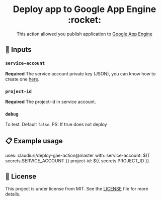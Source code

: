 <h1 align="center">
 Deploy app to Google App Engine :rocket:
</h1>

<p align="center">This action allowed you publish application to <a href="https://cloud.google.com/appengine/">Google App Engine</a></p>

## :ticket: Inputs

### `service-account`

**Required** The service account private key (JSON), you can know how to create one [here](https://cloud.google.com/iam/docs/creating-managing-service-account-keys).


### `project-id`

**Required** The project-id in service account.

### `debug`

To test. Default `false`. PS: If true does not deploy

## :clipboard: Example usage

uses: claudiuri/deploy-gae-action@master
with:
  service-account:  ${{ secrets.SERVICE_ACCOUNT }}
  project-id: ${{ secrets.PROJECT_ID }}

## :memo: License

This project is under license from MIT. See the [LICENSE](/LICENSE) file for more details.